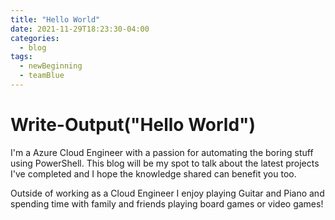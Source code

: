 ```yaml
---
title: "Hello World"
date: 2021-11-29T18:23:30-04:00
categories:
  - blog
tags:
  - newBeginning
  - teamBlue
---
```


# Write-Output("Hello World")

I'm a Azure Cloud Engineer with a passion for automating the boring stuff using PowerShell. This blog will be my spot to talk about the latest projects I've completed and I hope the knowledge shared can benefit you too.

Outside of working as a Cloud Engineer I enjoy playing Guitar and Piano and spending time with family and friends playing board games or video games!

